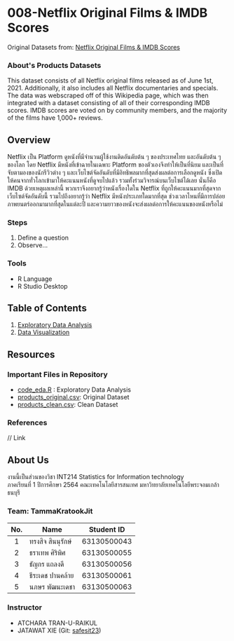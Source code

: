 # 008-Netflix Original Films & IMDB Scores

Original Datasets from: [Netflix Original Films & IMDB Scores](https://www.kaggle.com/luiscorter/netflix-original-films-imdb-scores)

### About's Products Datasets

This dataset consists of all Netflix original films released as of June 1st, 2021. Additionally, it also includes all Netflix documentaries and specials. The data was webscraped off of this Wikipedia page, which was then integrated with a dataset consisting of all of their corresponding IMDB scores. IMDB scores are voted on by community members, and the majority of the films have 1,000+ reviews.

## Overview

Netflix เป็น Platform ดูหนังที่มีจำนวนผู้ใช้งานติดอันดับต้น ๆ ของประเทศไทย และอันดับต้น ๆ ของโลก โดย Netflix มีหนังที่เข้าฉายในเฉพาะ Platform ของตัวเองจึงทำให้เป็นที่นิยม และเป็นที่จับตามองของนักรีวิวต่าง ๆ และเว็บไซต์จัดอันดับที่มีอิทธิพลมากที่สุดส่งผลต่อการเลือกดูหนัง ซึ่งเปิดให้คนจากทั่วโลกเข้ามาให้คะแนนหนังที่ดูจบไปแล้ว รวมทั้งร่วมวิจารณ์บนเว็บไซต์ได้เลย นั่นก็คือ IMDB ด้วยเหตุผลเหล่านี้ พวกเราจึงอยากรู้ว่าหนังเรื่องใดใน Netflix ที่ถูกให้คะแนนมากที่สุดจากเว็บไซต์จัดอันดับนี้ รวมไปถึงอยากรู้ว่า Netflix มีหนังประเภทใดมากที่สุด ช่วงเวลาไหนที่มีการปล่อยภาพยนตร์ออกมามากที่สุดในแต่ละปี และความยาวของหนังจะส่งผลต่อการให้คะแนนของหนังหรือไม่

### Steps

1. Define a question
2. Observe...

### Tools

- R Language
- R Studio Desktop

## Table of Contents

1. [Exploratory Data Analysis](./01_explore.md)
2. [Data Visualization](./)

## Resources

### Important Files in Repository

- [code_eda.R](./code_eda.R) : Exploratory Data Analysis
- [products_original.csv](./NetflixOriginals.csv): Original Dataset
- [products_clean.csv](./): Clean Dataset

### References

// Link

## About Us

งานนี้เป็นส่วนของวิชา INT214 Statistics for Information technology <br/> ภาคเรียนที่ 1 ปีการศึกษา 2564 คณะเทคโนโลยีสารสนเทศ มหาวิทยาลัยเทคโนโลยีพระจอมเกล้าธนบุรี

### Team: TammaKratookJit
| No. | Name              | Student ID   |
|:---:|-------------------|--------------|
|  1  | ทรงสิจ สินนุรักษ์    | 63130500043|
|  2  | ธราเทพ ศิริพิศ  | 63130500055|
|  3  | ธัญกร แถลงดี    | 63130500056|
|  4  | ธีระเดช ปานคล้าย     | 63130500061|
|  5  | นภษร พัฒนะเดชา      | 63130500063|

### Instructor

- ATCHARA TRAN-U-RAIKUL
- JATAWAT XIE (Git: [safesit23](https://github.com/safesit23))
